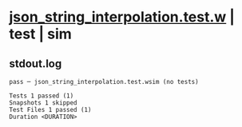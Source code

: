 # [json_string_interpolation.test.w](../../../../../tests/valid/json_string_interpolation.test.w) | test | sim

## stdout.log
```log
pass ─ json_string_interpolation.test.wsim (no tests)

Tests 1 passed (1)
Snapshots 1 skipped
Test Files 1 passed (1)
Duration <DURATION>
```

